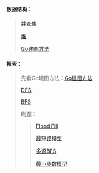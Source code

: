 #### 数据结构：
> [并查集](并查集/并查集.md)
>
> [堆](堆/堆.md)
>
> [Go建图方法](go中建图与建树.md)



#### 搜索：

> 先看Go建图方法：[Go建图方法](go中建图与建树.md)
>
> [DFS](深度优先搜索/dfs.md)
>
> [BFS](BFS/bfs.md)
>
> 刷题：
>
> > [Flood Fill](搜索（刷题）/Flood-Fill.md)
> >
> > [最短路模型](搜索（刷题）/最短路模型.md)
> >
> > [多源BFS](搜索（刷题）/多源BFS.md)
> >
> > [最小步数模型](搜索（刷题）/最小步数模型.md)

